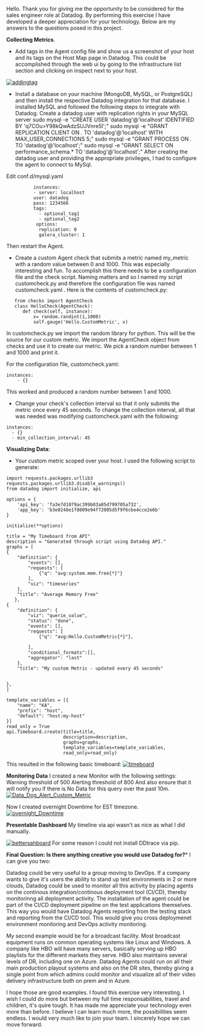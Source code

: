 Hello.
Thank you for giving me the opportunity to be considered for the sales engineer role at Datadog.  By performing this exercise I have developed a deeper appreciation for your technology.  Below are my answers to the questions posed in this project.

**Collecting Metrics**.
*   Add tags in the Agent config file and show us a screenshot of your host and its tags on the Host Map page in Datadog.
This could be accomplished through the web ui by going to the infrastructure list section and clicking on inspect next to your host.

<a href="https://ibb.co/fzbcYe"><img src="https://preview.ibb.co/g82HYe/addingtag.png" alt="addingtag" border="0"></a><br />

* Install a database on your machine (MongoDB, MySQL, or PostgreSQL) and then install the respective Datadog integration for that database.
I installed MySQL and followed the following steps to integrate with Datadog.
Create a datadog user with replication rights in your MySQL server
  sudo mysql -e "CREATE USER 'datadog'@'localhost' IDENTIFIED BY 'q7COu>Y98kQwAdzSUJVnre5l';"
  sudo mysql -e "GRANT REPLICATION CLIENT ON *.* TO 'datadog'@'localhost' WITH MAX_USER_CONNECTIONS 5;"
  sudo mysql -e "GRANT PROCESS ON *.* TO 'datadog'@'localhost';"
  sudo mysql -e "GRANT SELECT ON performance_schema.* TO 'datadog'@'localhost';"
After creating the datadog user and providing the appropriate privileges, I had to configure the agent to connect to MySql.

Edit conf.d/mysql.yaml
```        init_config:
          instances:
          - server: localhost
          user: datadog
          pass: 1234566
          tags:
            - optional_tag1
            - optional_tag2
           options:
            replication: 0
            galera_cluster: 1 
```
Then restart the Agent.

* Create a custom Agent check that submits a metric named my_metric with a random value between 0 and 1000.
This was especially interesting and fun.  To accomplish this there needs to be a configuration file and the check script.  Naming matters and so I named my script customcheck.py and therefore the configuration file was named customcheck.yaml .  Here is the contents of customcheck.py:

```import random
   from checks import AgentCheck
   class HelloCheck(AgentCheck):
      def check(self, instance):
          x= random.randint(1,1000)
          self.gauge('Hello.CustomMetric', x)
```
In customcheck.py we import the random library for python.  This will be the source for our custom metric.  We import the AgentCheck 
object from checks and use it to create our metric.  We pick a random number between 1 and 1000 and print it.

For the configuration file, customcheck.yaml:
```
instances:
    - {}
```
This worked and produced a random number between 1 and 1000.

*  Change your check's collection interval so that it only submits the metric once every 45 seconds.
To change the collection interval, all that was needed was modifying customcheck.yaml with the following:
  ```
  instances:
    - {}
    - min_collection_interval: 45
```
**Visualizing Data:**

* Your custom metric scoped over your host.
I used the following script to generate:

```
import requests.packages.urllib3
requests.packages.urllib3.disable_warnings()
from datadog import initialize, api

options = {
    'api_key': 'fa3e7d1079ac399b03a05d799705a732',
    'app_key': 'b3e0248e1f8009e94f72005d5f9f6cbe4cce2e6b'
}

initialize(**options)

title = "My Timeboard from API"
description = "Generated through script using Datadog API."
graphs = [
{
    "definition": {
        "events": [],
        "requests": [
            {"q": "avg:system.mem.free{*}"}
        ],
        "viz": "timeseries"
    },
    "title": "Average Memory Free"
   },
{
    "definition": {
        "viz": "querie_value",
        "status": "done",
        "events": [],
        "requests": [
            {"q": "avg:Hello.CustomMetric{*}"},

        ],
        "conditional_formats":[],
        "aggregator": "last"
    },
    "title": "My custom Metric - updated every 45 seconds"


},
]

template_variables = [{
    "name": "KA",
    "prefix": "host",
    "default": "host:my-host"
}]
read_only = True
api.Timeboard.create(title=title,
                     description=description,
                     graphs=graphs,
                     template_variables=template_variables,
                     read_only=read_only)
```

This resulted in the following basic timeboard:
<a href="https://ibb.co/dkSsKK"><img src="https://preview.ibb.co/kDziRz/timeboard.png" alt="timeboard" border="0"></a>

**Monitoring Data**
I created a new Monitor with the following settings:
Warning threshold of 500
Alerting threshold of 800
And also ensure that it will notify you if there is No Data for this query over the past 10m.
<a href="https://ibb.co/jo35pK"><img src="https://preview.ibb.co/dXhbwz/Data_Dog_Alert_Custom_Metric.png" alt="Data_Dog_Alert_Custom_Metric" border="0"></a>

Now I created overnight Downtime for EST timezone.
<a href="https://ibb.co/jJTfpK"><img src="https://preview.ibb.co/m6U9ie/overnight_Downtime.png" alt="overnight_Downtime" border="0"></a>

**Presentable Dashboard**
My timeline via api wasn't as nice as what I did manually.

<a href="https://ibb.co/jLBdbz"><img src="https://preview.ibb.co/j5kh3e/bettersahboard.png" alt="bettersahboard" border="0"></a>
For some reason I could not install DDtrace via pip.

**Final Question:
Is there anything creative you would use Datadog for?***
I can give you two:

Datadog could be very useful to a group moving to DevOps.  If a company wants to give it's users the ability to stand up test environments in 2 or more clouds, Datadog could be used to monitor all this activity by placing agents on the continous integration/continous deployment tool (CI/CD), thereby monitorinng all deployment activity.  The installation of the agent could be part of the CI/CD deployment pipeline on the test applications themselves.  This way you would have Datadog Agents reporting from the testing stack and reporting from the CI/CD tool.  This would give you cross deploymenet environment monitoring and DevOps activity monitoring.

My second example would be for a broadcast facility.  Most broadcast equipment runs on common operating systems like Linux and Windows.  A company like HBO will have many servers, basically serving up HBO playlists for the different markets they serve.  HBO also maintains several levels of DR, including one on Azure.  Datadog Agents could run on all their main production playout systems and also on the DR sites, thereby giving a single point from which admins could monitor and visualize all of their video delivery infrastructure both on prem and in Azure.

I hope those are good examples.  I found this exercise very interesting.  I wish I could do more but between my full time responsabilities, travel and children, it's quire tough. It has made me appreciate your technology even more than before.  I believe I can learn much more, the possibilities seem endless.  I would very much like to join your team.  I sincerely hope we can move forward.

